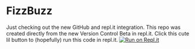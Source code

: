 # FizzBuzz

Just checking out the new GitHub and repl.it integration. This repo was created directly from the new Version Control Beta in repl.it.
Click this cute lil button to (hopefully) run this code in repl.it. [![Run on Repl.it](https://repl.it/badge/github/JulesOfAllTrades/FizzBuzz)](https://replit.com/@juliaAB2/FizzBuzz#main.cs)
